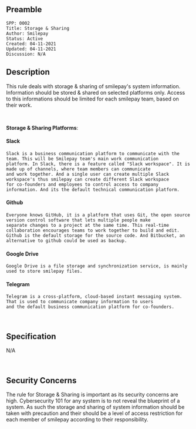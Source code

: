 ## Preamble

```
SPP: 0002
Title: Storage & Sharing
Author: Smilepay
Status: Active
Created: 04-11-2021
Updated: 04-11-2021
Discussion: N/A
```

## Description
This rule deals with storage & sharing of smilepay's system information. Information should be stored & shared on selected platforms only. Access to this informations should be limited for each smilepay team, based on their work.

<br />

**Storage & Sharing Platforms**: <br />
#### Slack
```
Slack is a business communication platform to communicate with the team. This will be Smilepay team's main work communication 
platform. In Slack, there is a feature called "Slack workspace". It is made up of channels, where team members can communicate 
and work together. And a single user can create multiple Slack workspace's thus smilepay can create different Slack workspace 
for co-founders and employees to control access to company information. And its the default technical communication platform.
```

#### Github
```
Everyone knows GitHub, it is a platform that uses Git, the open source version control software that lets multiple people make 
separate changes to a project at the same time. This real-time collaboration encourages teams to work together to build and edit. 
Github is the default storage for the source code. And Bitbucket, an alternative to github could be used as backup.

```

#### Google Drive
```
Google Drive is a file storage and synchronization service, is mainly used to store smilepay files.
```

#### Telegram
```
Telegram is a cross-platform, cloud-based instant messaging system. That is used to communicate company information to users 
and the default business communication platform for co-founders.
```

<br />

## Specification
N/A

<br />

## Security Concerns
The rule for Storage & Sharing is important as its security concerns are high. Cybersecurity 101 for any system is to not reveal the blueprint of a system. As such the storage and sharing of system information should be taken with precaution and their should be a level of access restriction for each member of smilepay according to their responsibility.
